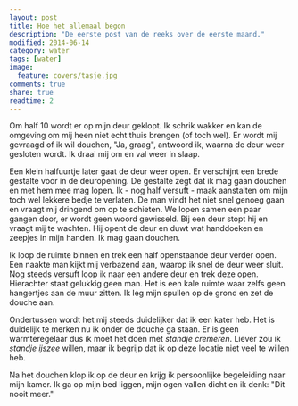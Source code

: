 ```yaml
---
layout: post
title: Hoe het allemaal begon
description: "De eerste post van de reeks over de eerste maand."
modified: 2014-06-14
category: water
tags: [water]
image:
  feature: covers/tasje.jpg
comments: true
share: true
readtime: 2
---
```


Om half 10 wordt er op mijn deur geklopt. Ik schrik wakker en kan de omgeving om mij heen niet echt thuis brengen (of toch wel). Er wordt mij gevraagd of ik wil douchen, "Ja, graag", antwoord ik, waarna de deur weer gesloten wordt. Ik draai mij om en val weer in slaap.

Een klein halfuurtje later gaat de deur weer open. Er verschijnt een brede gestalte voor in de deuropening. De gestalte zegt dat ik mag gaan douchen en met hem mee mag lopen. Ik - nog half versuft - maak aanstalten om mijn toch wel lekkere bedje te verlaten. De man vindt het niet snel genoeg gaan en vraagt mij dringend om op te schieten. We lopen samen een paar gangen door, er wordt geen woord gewisseld. Bij een deur stopt hij en vraagt mij te wachten. Hij opent de deur en duwt wat handdoeken en zeepjes in mijn handen. Ik mag gaan douchen.

Ik loop de ruimte binnen en trek een half openstaande deur verder open. Een naakte man kijkt mij verbazend aan, waarop ik snel de deur weer sluit. Nog steeds versuft loop ik naar een andere deur en trek deze open. Hierachter staat gelukkig geen man. Het is een kale ruimte waar zelfs geen hangertjes aan de muur zitten. Ik leg mijn spullen op de grond en zet de douche aan.

Ondertussen wordt het mij steeds duidelijker dat ik een kater heb. Het is duidelijk te merken nu ik onder de douche ga staan. Er is geen warmteregelaar dus ik moet het doen met *standje cremeren*. Liever zou ik *standje ijszee* willen, maar ik begrijp dat ik op deze locatie niet veel te willen heb.

Na het douchen klop ik op de deur en krijg ik persoonlijke begeleiding naar mijn kamer. Ik ga op mijn bed liggen, mijn ogen vallen dicht en ik denk: "Dit nooit meer."

